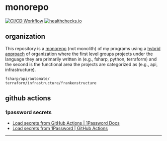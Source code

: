 # monorepo

[![CI/CD Workflow][cicd-workflow-badge]][cicd-workflow]
[![healthchecks.io][healthchecksio-badge]][healthchecksio-check]

## organization

This repository is a [monorepo][awesome-monorepo] (not monolith) of my
programs using a
[hybrid approach](https://www.rocketpoweredjetpants.com/2017/11/organising-a-monorepo/#blended-monorepos)
of organization where the first level groups projects under the language
they are primarily written in (e.g., fsharp, python, terraform) and the
second is the functional area the projects are categorized as (e.g.,
api, infrastructure).

```
fsharp/api/automate/
terraform/infrastructure/frankenstructure
```

## github actions

### 1password secrets

- [Load secrets from GitHub Actions | 1Password Docs][op-github-actions-docs]
- [Load secrets from 1Password | GitHub Actions][github-action-op-load-secrets]

---

[awesome-monorepo]: https://github.com/korfuri/awesome-monorepo?tab=readme-ov-file
[cicd-workflow-badge]: https://github.com/defrank/monorepo/actions/workflows/cicd.yaml/badge.svg
[cicd-workflow]: https://github.com/defrank/monorepo/actions/workflows/cicd.yaml
[github-action-op-load-secrets]: https://github.com/marketplace/actions/load-secrets-from-1password
[healthchecksio-badge]: https://healthchecks.io/b/2/eeb33c94-7b23-4296-9955-9dac2aebca6e.svg
[healthchecksio-check]: https://healthchecks.io/checks/d6111af4-d2aa-4bd5-ac84-4533b2ce8680/details/
[op-github-actions-docs]: https://developer.1password.com/docs/ci-cd/github-actions/
